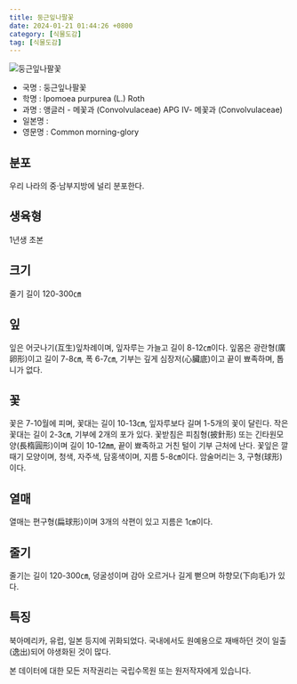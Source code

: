 ```yaml
---
title: 둥근잎나팔꽃
date: 2024-01-21 01:44:26 +0800
category: [식물도감]
tag: [식물도감]
---
```




![둥근잎나팔꽃](/fileUpload/plants/basic/Convolvulaceae/Ipomoea/2434/1_th2.JPG)
- 국명 : 둥근잎나팔꽃
- 학명 : Ipomoea purpurea (L.) Roth
- 과명 : 앵글러 - 메꽃과 (Convolvulaceae) APG Ⅳ- 메꽃과 (Convolvulaceae)
- 일본명 : 
- 영문명 : Common morning-glory


## 분포
우리 나라의 중·남부지방에 널리 분포한다.
## 생육형
1년생 초본
## 크기
줄기 길이 120-300㎝
## 잎
잎은 어긋나기(互生)잎차례이며, 잎자루는 가늘고 길이 8-12㎝이다. 잎몸은 광란형(廣卵形)이고 길이 7-8㎝, 폭 6-7㎝, 기부는 깊게 심장저(心臟底)이고 끝이 뾰족하며, 톱니가 없다.
## 꽃
꽃은 7-10월에 피며, 꽃대는 길이 10-13㎝, 잎자루보다 길며 1-5개의 꽃이 달린다. 작은 꽃대는 길이 2-3㎝, 기부에 2개의 포가 있다. 꽃받침은 피침형(披針形) 또는 긴타원모양(長楕圓形)이며 길이 10-12㎜, 끝이 뾰족하고 거친 털이 기부 근처에 난다. 꽃잎은 깔때기 모양이며, 청색, 자주색, 담홍색이며, 지름 5-8㎝이다. 암술머리는 3, 구형(球形)이다.
## 열매
열매는 편구형(扁球形)이며 3개의 삭편이 있고 지름은 1㎝이다.
## 줄기
줄기는 길이 120-300㎝, 덩굴성이며 감아 오르거나 길게 뻗으며 하향모(下向毛)가 있다.
## 특징
북아메리카, 유럽, 일본 등지에 귀화되었다. 국내에서도 원예용으로 재배하던 것이 일출(逸出)되어 야생화된 것이 많다.






본 데이터에 대한 모든 저작권리는 국립수목원 또는 원저작자에게 있습니다.
